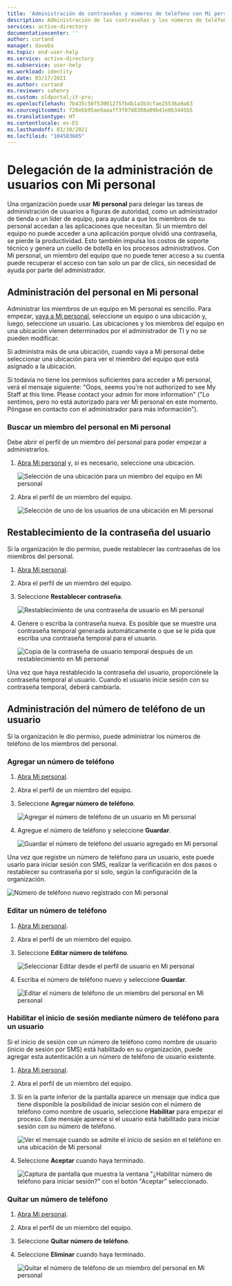 ```yaml
---
title: 'Administración de contraseñas y números de teléfono con Mi personal: Azure AD | Microsoft Docs'
description: Administración de las contraseñas y los números de teléfono para sus usuarios con Mi personal
services: active-directory
documentationcenter: ''
author: curtand
manager: daveba
ms.topic: end-user-help
ms.service: active-directory
ms.subservice: user-help
ms.workload: identity
ms.date: 03/17/2021
ms.author: curtand
ms.reviewer: sahenry
ms.custom: oldportal;it-pro;
ms.openlocfilehash: 7b435c56f53001275fbdb1a3b3cfae25536a9a63
ms.sourcegitcommit: f28ebb95ae9aaaff3f87d8388a09b41e0b3445b5
ms.translationtype: HT
ms.contentlocale: es-ES
ms.lasthandoff: 03/30/2021
ms.locfileid: "104583605"
---
```

# <a name="delegate-user-management-with-my-staff"></a>Delegación de la administración de usuarios con Mi personal

Una organización puede usar **Mi personal** para delegar las tareas de administración de usuarios a figuras de autoridad, como un administrador de tienda o un líder de equipo, para ayudar a que los miembros de su personal accedan a las aplicaciones que necesitan. Si un miembro del equipo no puede acceder a una aplicación porque olvidó una contraseña, se pierde la productividad. Esto también impulsa los costos de soporte técnico y genera un cuello de botella en los procesos administrativos.  Con Mi personal, un miembro del equipo que no puede tener acceso a su cuenta puede recuperar el acceso con tan solo un par de clics, sin necesidad de ayuda por parte del administrador.

## <a name="manage-your-staff-in-my-staff"></a>Administración del personal en Mi personal

Administrar los miembros de un equipo en Mi personal es sencillo. Para empezar, [vaya a Mi personal](https://aka.ms/mystaff), seleccione un equipo o una ubicación y, luego, seleccione un usuario. Las ubicaciones y los miembros del equipo en una ubicación vienen determinados por el administrador de TI y no se pueden modificar.

Si administra más de una ubicación, cuando vaya a Mi personal debe seleccionar una ubicación para ver el miembro del equipo que está asignado a la ubicación.

Si todavía no tiene los permisos suficientes para acceder a Mi personal, verá el mensaje siguiente: "Oops, seems you're not authorized to see My Staff at this time. Please contact your admin for more information" ("Lo sentimos, pero no está autorizado para ver Mi personal en este momento. Póngase en contacto con el administrador para más información").

### <a name="find-a-staff-member-in-my-staff"></a>Buscar un miembro del personal en Mi personal

Debe abrir el perfil de un miembro del personal para poder empezar a administrarlos.

1. [Abra Mi personal](https://aka.ms/mystaff) y, si es necesario, seleccione una ubicación.

    ![Selección de una ubicación para un miembro del equipo en Mi personal](media/my-staff-team-manager/allaus.png)

1. Abra el perfil de un miembro del equipo.

    ![Selección de uno de los usuarios de una ubicación en Mi personal](media/my-staff-team-manager/aupage.png)

## <a name="reset-a-user-password"></a>Restablecimiento de la contraseña del usuario

Si la organización le dio permiso, puede restablecer las contraseñas de los miembros del personal.

1. [Abra Mi personal](https://aka.ms/mystaff).
1. Abra el perfil de un miembro del equipo.
1. Seleccione **Restablecer contraseña**.

    ![Restablecimiento de una contraseña de usuario en Mi personal](media/my-staff-team-manager/resetpassword1.png)

1. Genere o escriba la contraseña nueva. Es posible que se muestre una contraseña temporal generada automáticamente o que se le pida que escriba una contraseña temporal para el usuario.

    ![Copia de la contraseña de usuario temporal después de un restablecimiento en Mi personal](media/my-staff-team-manager/resetpassword2.png)

Una vez que haya restablecido la contraseña del usuario, proporciónele la contraseña temporal al usuario. Cuando el usuario inicie sesión con su contraseña temporal, deberá cambiarla.

## <a name="manage-a-users-phone-number"></a>Administración del número de teléfono de un usuario

Si la organización le dio permiso, puede administrar los números de teléfono de los miembros del personal.

### <a name="add-a-phone-number"></a>Agregar un número de teléfono

1. [Abra Mi personal](https://aka.ms/mystaff).
1. Abra el perfil de un miembro del equipo.
1. Seleccione **Agregar número de teléfono**.

    ![Agregar el número de teléfono de un usuario en Mi personal](media/my-staff-team-manager/addphone1.png)

1. Agregue el número de teléfono y seleccione **Guardar**.

    ![Guardar el número de teléfono del usuario agregado en Mi personal](media/my-staff-team-manager/addphone2.png)

Una vez que registre un número de teléfono para un usuario, este puede usarlo para iniciar sesión con SMS, realizar la verificación en dos pasos o restablecer su contraseña por sí solo, según la configuración de la organización.

![Número de teléfono nuevo registrado con Mi personal](media/my-staff-team-manager/addphone3.png)

### <a name="edit-a-phone-number"></a>Editar un número de teléfono

1. [Abra Mi personal](https://aka.ms/mystaff).
1. Abra el perfil de un miembro del equipo.
1. Seleccione **Editar número de teléfono**.

    ![Seleccionar Editar desde el perfil de usuario en Mi personal](media/my-staff-team-manager/editphone2.png)

1. Escriba el número de teléfono nuevo y seleccione **Guardar**.

    ![Editar el número de teléfono de un miembro del personal en Mi personal](media/my-staff-team-manager/editphone1.png)

### <a name="enable-phone-number-sign-in-for-a-user"></a>Habilitar el inicio de sesión mediante número de teléfono para un usuario

Si el inicio de sesión con un número de teléfono como nombre de usuario (inicio de sesión por SMS) está habilitado en su organización, puede agregar esta autenticación a un número de teléfono de usuario existente.

1. [Abra Mi personal](https://aka.ms/mystaff).
1. Abra el perfil de un miembro del equipo.
1. Si en la parte inferior de la pantalla aparece un mensaje que indica que tiene disponible la posibilidad de iniciar sesión con el número de teléfono como nombre de usuario, seleccione **Habilitar** para empezar el proceso. Este mensaje aparece si el usuario está habilitado para iniciar sesión con su número de teléfono.

    ![Ver el mensaje cuando se admite el inicio de sesión en el teléfono en una ubicación de Mi personal](media/my-staff-team-manager/enableforms1.png)

1. Seleccione **Aceptar** cuando haya terminado.

    ![Captura de pantalla que muestra la ventana "¿Habilitar número de teléfono para iniciar sesión?" con el botón "Aceptar" seleccionado.](media/my-staff-team-manager/enableforms2.png)

### <a name="remove-a-phone-number"></a>Quitar un número de teléfono

1. [Abra Mi personal](https://aka.ms/mystaff).
1. Abra el perfil de un miembro del equipo.
1. Seleccione **Quitar número de teléfono**.
1. Seleccione **Eliminar** cuando haya terminado.

    ![Quitar el número de teléfono de un miembro del personal en Mi personal](media/my-staff-team-manager/deletephone1.png)
